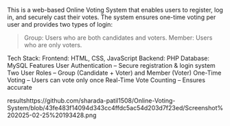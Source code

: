 This is a web-based Online Voting System that enables users to register, log in, and securely cast their votes. The system ensures one-time voting per user and provides two types of login:
 > Group: Users who are both candidates and voters.
  >Member: Users who are only voters.

Tech Stack:
	Frontend: HTML, CSS, JavaScript
	Backend: PHP
	Database: MySQL
 Features
	User Authentication – Secure registration & login system
	Two User Roles – Group (Candidate + Voter) and Member (Voter)
	One-Time Voting – Users can vote only once
	Real-Time Vote Counting – Ensures accurate 
 
 
 resultshttps://github.com/sharada-patil1508/Online-Voting-System/blob/43fe483f14094d343cc4ffdc5ac54d203d7f23ed/Screenshot%202025-02-25%20193428.png


 


 
